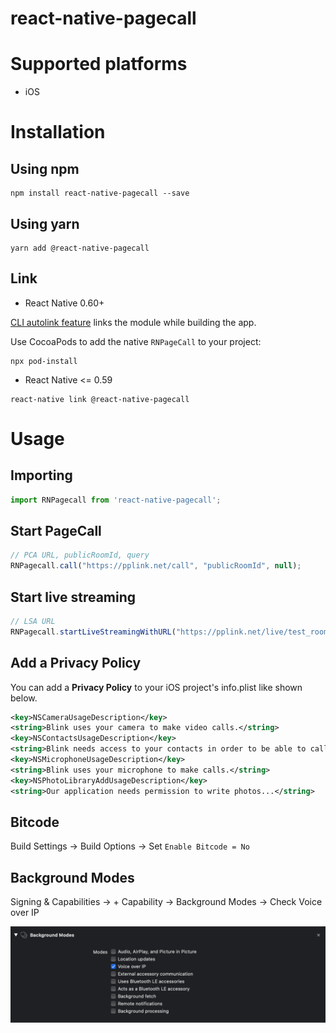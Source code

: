 # react-native-pagecall

# Supported platforms

- iOS

# Installation

## Using npm

```
npm install react-native-pagecall --save
```

## Using yarn

```
yarn add @react-native-pagecall
```

## Link

- React Native 0.60+

[CLI autolink feature](https://github.com/react-native-community/cli/blob/master/docs/autolinking.md) links the module while building the app.

Use CocoaPods to add the native `RNPageCall` to your project:

```
npx pod-install
```

- React Native <= 0.59

```
react-native link @react-native-pagecall
```

# Usage

## Importing

```jsx
import RNPagecall from 'react-native-pagecall';
```

## Start PageCall

```jsx
// PCA URL, publicRoomId, query
RNPagecall.call("https://pplink.net/call", "publicRoomId", null);
```

## Start live streaming

```jsx
// LSA URL
RNPagecall.startLiveStreamingWithURL("https://pplink.net/live/test_room");
```

## Add a Privacy Policy

You can add a **Privacy Policy** to your iOS project's info.plist like shown below. 

```xml
<key>NSCameraUsageDescription</key>
<string>Blink uses your camera to make video calls.</string>
<key>NSContactsUsageDescription</key>
<string>Blink needs access to your contacts in order to be able to call them.</string>
<key>NSMicrophoneUsageDescription</key>
<string>Blink uses your microphone to make calls.</string>
<key>NSPhotoLibraryAddUsageDescription</key>
<string>Our application needs permission to write photos...</string>
```

## Bitcode

Build Settings → Build Options → Set `Enable Bitcode = No` 

## Background Modes

Signing & Capabilities → + Capability → Background Modes → Check Voice over IP

![react-native-pagecall%206805d95a958243d58997a4fd6f72c0ce/_2020-09-29__7.22.43.png](react-native-pagecall%206805d95a958243d58997a4fd6f72c0ce/_2020-09-29__7.22.43.png)
